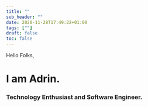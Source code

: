 ```yaml
---
title: ""
sub_header: ""
date: 2020-11-28T17:49:22+01:00
tags: [""]
draft: false
toc: false
---
```


Hello Folks,
# I am Adrin.
### Technology Enthusiast and Software Engineer.
